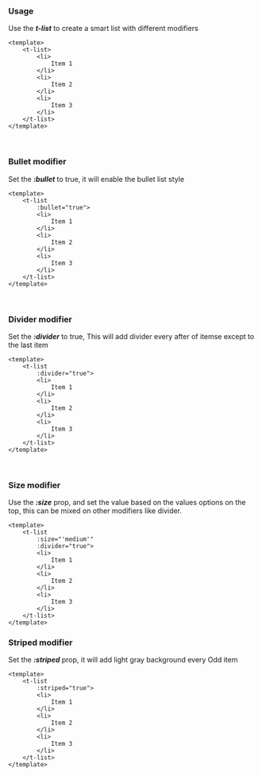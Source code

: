 ### Usage
Use the ***t-list*** to create a smart list with different modifiers

```vue
<template>
    <t-list>
        <li>
            Item 1
        </li>
        <li>
            Item 2
        </li>
        <li>
            Item 3
        </li>
    </t-list>
</template>
```

&nbsp;
&nbsp;
&nbsp;

### Bullet modifier
Set the ***:bullet*** to true, it will enable the bullet list style

```vue
<template>
    <t-list
        :bullet="true">
        <li>
            Item 1
        </li>
        <li>
            Item 2
        </li>
        <li>
            Item 3
        </li>
    </t-list>
</template>
```

&nbsp;
&nbsp;
&nbsp;

### Divider modifier
Set the ***:divider*** to true, This will add divider every after of itemse
except to the last item

```vue
<template>
    <t-list
        :divider="true">
        <li>
            Item 1
        </li>
        <li>
            Item 2
        </li>
        <li>
            Item 3
        </li>
    </t-list>
</template>
```

&nbsp;
&nbsp;
&nbsp;

### Size modifier
Use the ***:size*** prop, and set the value based on the values options on the
top, this can be mixed on other modifiers like divider.

```vue
<template>
    <t-list
        :size="'medium'"
        :divider="true">
        <li>
            Item 1
        </li>
        <li>
            Item 2
        </li>
        <li>
            Item 3
        </li>
    </t-list>
</template>
```

### Striped modifier
Set the ***:striped*** prop, it will add light gray background every Odd item

```vue
<template>
    <t-list
        :striped="true">
        <li>
            Item 1
        </li>
        <li>
            Item 2
        </li>
        <li>
            Item 3
        </li>
    </t-list>
</template>
```
